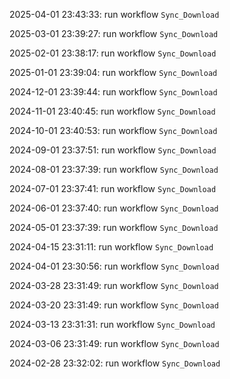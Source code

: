 2025-04-01 23:43:33: run workflow `Sync_Download` 

2025-03-01 23:39:27: run workflow `Sync_Download` 

2025-02-01 23:38:17: run workflow `Sync_Download` 

2025-01-01 23:39:04: run workflow `Sync_Download` 

2024-12-01 23:39:44: run workflow `Sync_Download` 

2024-11-01 23:40:45: run workflow `Sync_Download` 

2024-10-01 23:40:53: run workflow `Sync_Download` 

2024-09-01 23:37:51: run workflow `Sync_Download` 

2024-08-01 23:37:39: run workflow `Sync_Download` 

2024-07-01 23:37:41: run workflow `Sync_Download` 

2024-06-01 23:37:40: run workflow `Sync_Download` 

2024-05-01 23:37:39: run workflow `Sync_Download` 

2024-04-15 23:31:11: run workflow `Sync_Download` 

2024-04-01 23:30:56: run workflow `Sync_Download` 

2024-03-28 23:31:49: run workflow `Sync_Download` 

2024-03-20 23:31:49: run workflow `Sync_Download` 

2024-03-13 23:31:31: run workflow `Sync_Download` 

2024-03-06 23:31:49: run workflow `Sync_Download` 

2024-02-28 23:32:02: run workflow `Sync_Download` 


